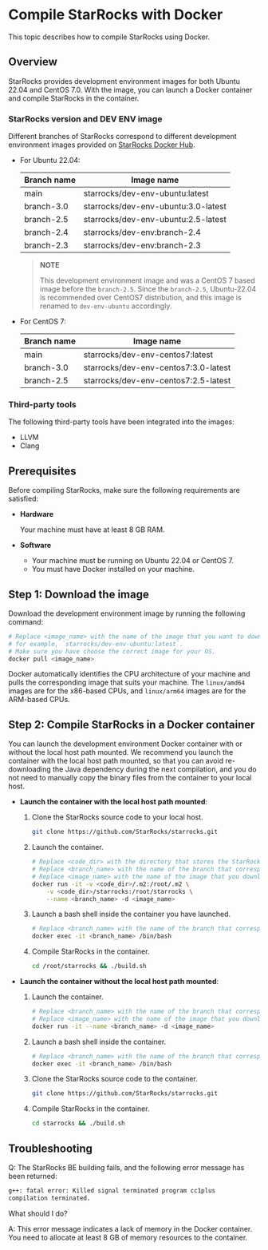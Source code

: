 # Compile StarRocks with Docker

This topic describes how to compile StarRocks using Docker.

## Overview

StarRocks provides development environment images for both Ubuntu 22.04 and CentOS 7.0. With the image, you can launch a Docker container and compile StarRocks in the container.

### StarRocks version and DEV ENV image

Different branches of StarRocks correspond to different development environment images provided on [StarRocks Docker Hub](https://hub.docker.com/u/starrocks).

- For Ubuntu 22.04:

  | **Branch name** | **Image name**              |
  | --------------- | ----------------------------------- |
  | main            | starrocks/dev-env-ubuntu:latest     |
  | branch-3.0      | starrocks/dev-env-ubuntu:3.0-latest |
  | branch-2.5      | starrocks/dev-env-ubuntu:2.5-latest |
  | branch-2.4      | starrocks/dev-env:branch-2.4        |
  | branch-2.3      | starrocks/dev-env:branch-2.3        |
  
  > **NOTE**
  >
  > This development environment image and was a CentOS 7 based image before the `branch-2.5`. Since the `branch-2.5`, Ubuntu-22.04 is recommended over CentOS7 distribution, and this image is renamed to `dev-env-ubuntu` accordingly.

- For CentOS 7:

  | **Branch name** | **Image name**                       |
  | --------------- | ------------------------------------ |
  | main            | starrocks/dev-env-centos7:latest     |
  | branch-3.0      | starrocks/dev-env-centos7:3.0-latest |
  | branch-2.5      | starrocks/dev-env-centos7:2.5-latest |

### Third-party tools

The following third-party tools have been integrated into the images:

- LLVM
- Clang

## Prerequisites

Before compiling StarRocks, make sure the following requirements are satisfied:

- **Hardware**

  Your machine must have at least 8 GB RAM.

- **Software**

  - Your machine must be running on Ubuntu 22.04 or CentOS 7.
  - You must have Docker installed on your machine.

## Step 1: Download the image

Download the development environment image by running the following command:

```Bash
# Replace <image_name> with the name of the image that you want to download, 
# for example, `starrocks/dev-env-ubuntu:latest`.
# Make sure you have choose the correct image for your OS.
docker pull <image_name>
```

Docker automatically identifies the CPU architecture of your machine and pulls the corresponding image that suits your machine. The `linux/amd64` images are for the x86-based CPUs, and `linux/arm64` images are for the ARM-based CPUs.

## Step 2: Compile StarRocks in a Docker container

You can launch the development environment Docker container with or without the local host path mounted. We recommend you launch the container with the local host path mounted, so that you can avoid re-downloading the Java dependency during the next compilation, and you do not need to manually copy the binary files from the container to your local host.

- **Launch the container with the local host path mounted**:

  1. Clone the StarRocks source code to your local host.

     ```Bash
     git clone https://github.com/StarRocks/starrocks.git
     ```

  2. Launch the container.

     ```Bash
     # Replace <code_dir> with the directory that stores the StarRocks source code.
     # Replace <branch_name> with the name of the branch that corresponds to the image name.
     # Replace <image_name> with the name of the image that you downloaded.
     docker run -it -v <code_dir>/.m2:/root/.m2 \
         -v <code_dir>/starrocks:/root/starrocks \
         --name <branch_name> -d <image_name>
     ```

  3. Launch a bash shell inside the container you have launched.

     ```Bash
     # Replace <branch_name> with the name of the branch that corresponds to the image name.
     docker exec -it <branch_name> /bin/bash
     ```

  4. Compile StarRocks in the container.

     ```Bash
     cd /root/starrocks && ./build.sh
     ```

- **Launch the container without the local host path mounted**:

  1. Launch the container.

     ```Bash
     # Replace <branch_name> with the name of the branch that corresponds to the image name.
     # Replace <image_name> with the name of the image that you downloaded.
     docker run -it --name <branch_name> -d <image_name>
     ```

  2. Launch a bash shell inside the container.

     ```Bash
     # Replace <branch_name> with the name of the branch that corresponds to the image name.
     docker exec -it <branch_name> /bin/bash
     ```

  3. Clone the StarRocks source code to the container.

     ```Bash
     git clone https://github.com/StarRocks/starrocks.git
     ```

  4. Compile StarRocks in the container.

     ```Bash
     cd starrocks && ./build.sh
     ```

## Troubleshooting

Q: The StarRocks BE building fails, and the following error message has been returned:

```Bash
g++: fatal error: Killed signal terminated program cc1plus
compilation terminated.
```

What should I do?

A: This error message indicates a lack of memory in the Docker container. You need to allocate at least 8 GB of memory resources to the container.

